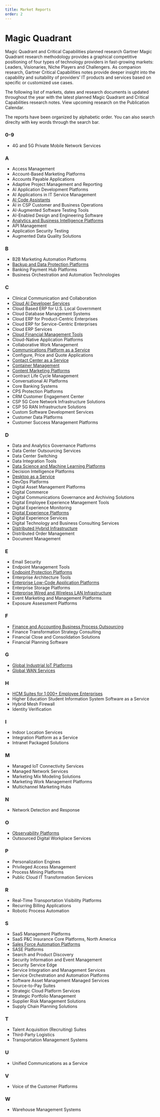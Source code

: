 ```yaml
---
title: Market Reports
order: 2
---
```


# Magic Quadrant

Magic Quadrant and Critical Capabilities planned research
Gartner Magic Quadrant research methodology provides a graphical competitive positioning of four types of technology providers in fast-growing markets: Leaders, Visionaries, Niche Players and Challengers. As companion research, Gartner Critical Capabilities notes provide deeper insight into the capability and suitability of providers’ IT products and services based on specific or customized use cases.

The following list of markets, dates and research documents is updated throughout the year with the latest planned Magic Quadrant and Critical Capabilities research notes. View upcoming research on the Publication Calendar.

The reports have been organized by alphabetic order. You can also search direclty with key words through the search bar.

### 0-9

- 4G and 5G Private Mobile Network Services

<h3>A</h3>

- Access Management
- Account-Based Marketing Platforms
- Accounts Payable Applications
- Adaptive Project Management and Reporting
- AI Application Development Platforms
- AI Applications in IT Service Management
- [AI Code Assistants](ai-code-assistants.md)
- AI in CSP Customer and Business Operations
- AI-Augmented Software Testing Tools
- AI-Enabled Design and Engineering Software
- [Analytics and Business Intelligence Platforms](analytics-and-business-intelligence-platforms.md)
- API Management
- Application Security Testing
- Augmented Data Quality Solutions

### B

- B2B Marketing Automation Platforms
- [Backup and Data Protection Platforms](backup-and-data-protection-platforms.md)
- Banking Payment Hub Platforms
- Business Orchestration and Automation Technologies

### C

- Clinical Communication and Collaboration
- [Cloud AI Developer Services](cloud-ai-developer-services.md)
- Cloud Based ERP for U.S. Local Government
- Cloud Database Management Systems
- Cloud ERP for Product-Centric Enterprises
- Cloud ERP for Service-Centric Enterprises
- Cloud ERP Services
- [Cloud Financial Management Tools](cloud-financial-management-tools.md)
- Cloud-Native Application Platforms
- Collaborative Work Management
- [Communications Platform as a Service](communications-platform-as-a-service.md)
- Configure, Price and Quote Applications
- [Contact Center as a Service](contact-center-as-a-service.md)
- [Container Management](container-management.md)
- [Content Marketing Platforms](content-marketing-platforms.md)
- Contract Life Cycle Management
- Conversational AI Platforms
- Core Banking Systems
- CPS Protection Platforms
- CRM Customer Engagement Center
- CSP 5G Core Network Infrastructure Solutions
- CSP 5G RAN Infrastructure Solutions
- Custom Software Development Services
- Customer Data Platforms
- Customer Success Management Platforms

### D

- Data and Analytics Governance Platforms
- Data Center Outsourcing Services
- Data Center Switching
- Data Integration Tools
- [Data Science and Machine Learning Platforms](data-science-and-machine-learning-platforms.md)
- Decision Intelligence Platforms
- [Desktop as a Service](desktop-as-a-service.md)
- DevOps Platforms
- Digital Asset Management Platforms
- Digital Commerce
- Digital Communications Governance and Archiving Solutions
- Digital Employee Experience Management Tools
- Digital Experience Monitoring
- [Digital Experience Platforms](digital-experience-platforms.md)
- Digital Experience Services
- Digital Technology and Business Consulting Services
- [Distributed Hybrid Infrastructure](distributed-hybrid-infrastructure.md)
- Distributed Order Management
- Document Management

### E

- Email Security
- Endpoint Management Tools
- [Endpoint Protection Platforms](endpoint-protection-platforms.md)
- Enterprise Architecture Tools
- [Enterprise Low-Code Application Platforms](enterprise-low-code-application-platforms.md)
- Enterprise Storage Platforms
- [Enterprise Wired and Wireless LAN Infrastructure](enterprise-wired-and-wireless-lan-infrastructure.md)
- Event Marketing and Management Platforms
- Exposure Assessment Platforms

### F

- [Finance and Accounting Business Process Outsourcing](finance-and-accounting-business-process-outsourcing.md)
- Finance Transformation Strategy Consulting
- Financial Close and Consolidation Solutions
- Financial Planning Software

### G

- [Global Industrial IoT Platforms](global-industrial-iot-platforms.md)
- [Global WAN Services](global-wan-services.md)

### H

- [HCM Suites for 1,000+ Employee Enterprises](hcm-suites-for-1,000+-employee-enterprises.md)
- Higher Education Student Information System Software as a Service
- Hybrid Mesh Firewall
- Identity Verification

### I

- Indoor Location Services
- Integration Platform as a Service
- Intranet Packaged Solutions

### M

- Managed IoT Connectivity Services
- Managed Network Services
- Marketing Mix Modeling Solutions
- Marketing Work Management Platforms
- Multichannel Marketing Hubs

### N

- Network Detection and Response

### O

- [Observability Platforms](observability-platforms.md)
- Outsourced Digital Workplace Services

### P

- Personalization Engines
- Privileged Access Management
- Process Mining Platforms
- Public Cloud IT Transformation Services

### R

- Real-Time Transportation Visibility Platforms
- Recurring Billing Applications
- Robotic Process Automation

### S

- SaaS Management Platforms
- SaaS P&C Insurance Core Platforms, North America
- [Sales Force Automation Platforms](sales-force-automation-platforms.md)
- SASE Platforms
- Search and Product Discovery
- Security Information and Event Management
- Security Service Edge
- Service Integration and Management Services
- Service Orchestration and Automation Platforms
- Software Asset Management Managed Services
- Source-to-Pay Suites
- Strategic Cloud Platform Services
- Strategic Portfolio Management
- Supplier Risk Management Solutions
- Supply Chain Planning Solutions

### T

- Talent Acquisition (Recruiting) Suites
- Third-Party Logistics
- Transportation Management Systems

### U

- Unified Communications as a Service

### V

- Voice of the Customer Platforms

### W

- Warehouse Management Systems
